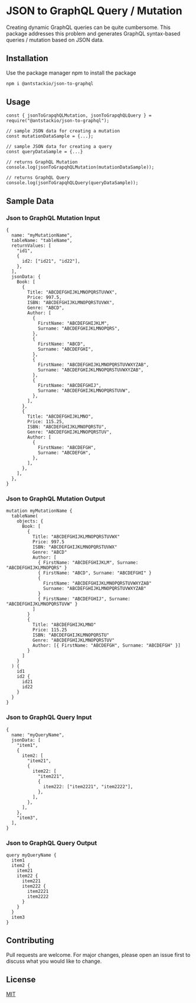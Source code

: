# JSON to GraphQL Query / Mutation

Creating dynamic GraphQL queries can be quite cumbersome. This package addresses this problem and generates GraphQL syntax-based queries / mutation based on JSON data.

## Installation

Use the package manager npm to install the package


```bash
npm i @antstackio/json-to-graphql
```

## Usage

```nodejs
const { jsonToGrapqhQLMutation, jsonToGrapqhQLQuery } = require("@antstackio/json-to-graphql");

// sample JSON data for creating a mutation
const mutationDataSample = {...};

// sample JSON data for creating a query
const queryDataSample = {...}

// returns GraphQL Mutation
console.log(jsonToGrapqhQLMutation(mutationDataSample));

// returns GraphQL Query
console.log(jsonToGrapqhQLQuery(queryDataSample));

```
## Sample Data

### Json to GraphQL Mutation Input
```
{
  name: "myMutationName",
  tableName: "tableName",
  returnValues: [
    "id1",
    {
      id2: ["id21", "id22"],
    },
  ],
  jsonData: {
    Book: [
      {
        Title: "ABCDEFGHIJKLMNOPQRSTUVWX",
        Price: 997.5,
        ISBN: "ABCDEFGHIJKLMNOPQRSTUVWX",
        Genre: "ABCD",
        Author: [
          {
            FirstName: "ABCDEFGHIJKLM",
            Surname: "ABCDEFGHIJKLMNOPQRS",
          },
          {
            FirstName: "ABCD",
            Surname: "ABCDEFGHI",
          },
          {
            FirstName: "ABCDEFGHIJKLMNOPQRSTUVWXYZAB",
            Surname: "ABCDEFGHIJKLMNOPQRSTUVWXYZAB",
          },
          {
            FirstName: "ABCDEFGHIJ",
            Surname: "ABCDEFGHIJKLMNOPQRSTUVW",
          },
        ],
      },
      {
        Title: "ABCDEFGHIJKLMNO",
        Price: 115.25,
        ISBN: "ABCDEFGHIJKLMNOPQRSTU",
        Genre: "ABCDEFGHIJKLMNOPQRSTUV",
        Author: [
          {
            FirstName: "ABCDEFGH",
            Surname: "ABCDEFGH",
          },
        ],
      },
    ],
  },
}
```


### Json to GraphQL Mutation Output
```
mutation myMutationName {
  tableName(
    objects: {
      Book: [
        {
          Title: "ABCDEFGHIJKLMNOPQRSTUVWX"
          Price: 997.5
          ISBN: "ABCDEFGHIJKLMNOPQRSTUVWX"
          Genre: "ABCD"
          Author: [
            { FirstName: "ABCDEFGHIJKLM", Surname: "ABCDEFGHIJKLMNOPQRS" }
            { FirstName: "ABCD", Surname: "ABCDEFGHI" }
            {
              FirstName: "ABCDEFGHIJKLMNOPQRSTUVWXYZAB"
              Surname: "ABCDEFGHIJKLMNOPQRSTUVWXYZAB"
            }
            { FirstName: "ABCDEFGHIJ", Surname: "ABCDEFGHIJKLMNOPQRSTUVW" }
          ]
        }
        {
          Title: "ABCDEFGHIJKLMNO"
          Price: 115.25
          ISBN: "ABCDEFGHIJKLMNOPQRSTU"
          Genre: "ABCDEFGHIJKLMNOPQRSTUV"
          Author: [{ FirstName: "ABCDEFGH", Surname: "ABCDEFGH" }]
        }
      ]
    }
  ) {
    id1
    id2 {
      id21
      id22
    }
  }
}
```

### Json to GraphQL Query Input
```
{
  name: "myQueryName",
  jsonData: [
    "item1",
    {
      item2: [
        "item21",
        {
          item22: [
            "item221",
            {
              item222: ["item2221", "item2222"],
            },
          ],
        },
      ],
    },
    "item3",
  ],
}
```

### Json to GraphQL Query Output
```
query myQueryName {
  item1
  item2 {
    item21
    item22 {
      item221
      item222 {
        item2221
        item2222
      }
    }
  }
  item3
}

```


## Contributing
Pull requests are welcome. For major changes, please open an issue first to discuss what you would like to change.

## License
[MIT](https://choosealicense.com/licenses/mit/)